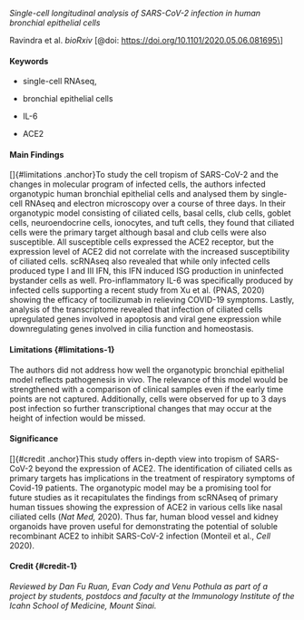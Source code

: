*Single-cell longitudinal analysis of SARS-CoV-2 infection in human
bronchial epithelial cells*

Ravindra et al. *bioRxiv* \[@doi:
https://doi.org/10.1101/2020.05.06.081695\]

#### Keywords

-   single-cell RNAseq,

-   bronchial epithelial cells

-   IL-6

-   ACE2

#### Main Findings

[]{#limitations .anchor}To study the cell tropism of SARS-CoV-2 and the
changes in molecular program of infected cells, the authors infected
organotypic human bronchial epithelial cells and analysed them by
single-cell RNAseq and electron microscopy over a course of three days.
In their organotypic model consisting of ciliated cells, basal cells,
club cells, goblet cells, neuroendocrine cells, ionocytes, and tuft
cells, they found that ciliated cells were the primary target although
basal and club cells were also susceptible. All susceptible cells
expressed the ACE2 receptor, but the expression level of ACE2 did not
correlate with the increased susceptibility of ciliated cells. scRNAseq
also revealed that while only infected cells produced type I and III
IFN, this IFN induced ISG production in uninfected bystander cells as
well. Pro-inflammatory IL-6 was specifically produced by infected cells
supporting a recent study from Xu et al. (PNAS, 2020) showing the
efficacy of tocilizumab in relieving COVID-19 symptoms. Lastly, analysis
of the transcriptome revealed that infection of ciliated cells
upregulated genes involved in apoptosis and viral gene expression while
downregulating genes involved in cilia function and homeostasis.

#### Limitations  {#limitations-1}

The authors did not address how well the organotypic bronchial
epithelial model reflects pathogenesis in vivo. The relevance of this
model would be strengthened with a comparison of clinical samples even
if the early time points are not captured. Additionally, cells were
observed for up to 3 days post infection so further transcriptional
changes that may occur at the height of infection would be missed.

#### Significance

[]{#credit .anchor}This study offers in-depth view into tropism of
SARS-CoV-2 beyond the expression of ACE2. The identification of ciliated
cells as primary targets has implications in the treatment of
respiratory symptoms of Covid-19 patients. The organotypic model may be
a promising tool for future studies as it recapitulates the findings
from scRNAseq of primary human tissues showing the expression of ACE2 in
various cells like nasal ciliated cells (*Nat Med,* 2020). Thus far,
human blood vessel and kidney organoids have proven useful for
demonstrating the potential of soluble recombinant ACE2 to inhibit
SARS-CoV-2 infection (Monteil et al., *Cell* 2020).

#### Credit {#credit-1}

*Reviewed by *Dan Fu Ruan, Evan Cody and Venu Pothula* as part of a
project by students, postdocs and faculty at the Immunology Institute of
the Icahn School of Medicine, Mount Sinai.*
